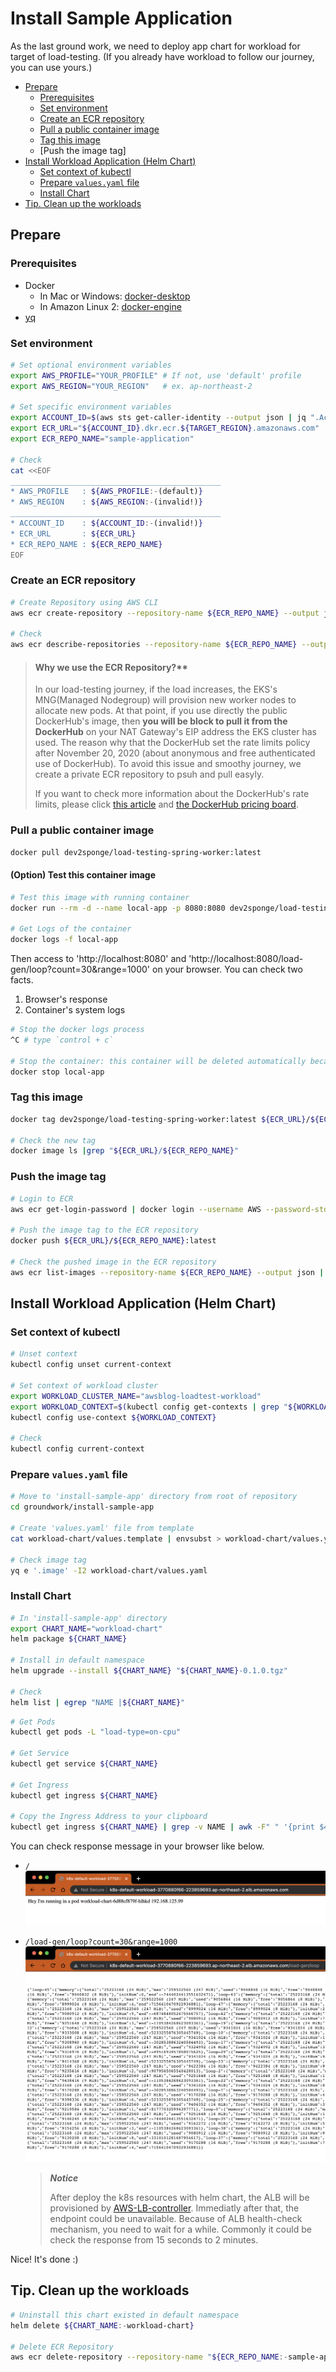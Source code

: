 # Install Sample Application

As the last ground work, we need to deploy app chart for workload for target of load-testing.
(If you already have workload to follow our journey, you can use yours.)

- [Prepare](#prepare)
  - [Prerequisites](#prerequisites)
  - [Set environment](#set-environment)
  - [Create an ECR repository](#create-an-ecr-repository)
  - [Pull a public container image](#pull-a-public-container-image)
  - [Tag this image](#tag-this-image)
  - [Push the image tag]
- [Install Workload Application (Helm Chart)](#install-workload-application-helm-chart)
  - [Set context of kubectl](#set-context-of-kubectl)
  - [Prepare `values.yaml` file](#prepare-values.yaml-file)
  - [Install Chart](#install-chart)
- [Tip. Clean up the workloads](#tip-clean-up-the-workloads)

## Prepare

### Prerequisites

- Docker
  - In Mac or Windows: [docker-desktop](https://www.docker.com/products/docker-desktop)
  - In Amazon Linux 2: [docker-engine](https://gist.github.com/npearce/6f3c7826c7499587f00957fee62f8ee9#file-install-docker-md)
- [yq](https://github.com/mikefarah/yq/#install)

### Set environment

```bash
# Set optional environment variables
export AWS_PROFILE="YOUR_PROFILE" # If not, use 'default' profile
export AWS_REGION="YOUR_REGION"   # ex. ap-northeast-2

# Set specific environment variables
export ACCOUNT_ID=$(aws sts get-caller-identity --output json | jq ".Account" | tr -d '"')
export ECR_URL="${ACCOUNT_ID}.dkr.ecr.${TARGET_REGION}.amazonaws.com"
export ECR_REPO_NAME="sample-application"

# Check
cat <<EOF
_______________________________________________
* AWS_PROFILE   : ${AWS_PROFILE:-(default)}
* AWS_REGION    : ${AWS_REGION:-(invalid!)}
_______________________________________________
* ACCOUNT_ID    : ${ACCOUNT_ID:-(invalid!)}
* ECR_URL       : ${ECR_URL}
* ECR_REPO_NAME : ${ECR_REPO_NAME}
EOF
```

### Create an ECR repository

```bash
# Create Repository using AWS CLI
aws ecr create-repository --repository-name ${ECR_REPO_NAME} --output json | jq

# Check
aws ecr describe-repositories --repository-name ${ECR_REPO_NAME} --output json | jq
```

> #### Why we use the ECR Repository?**
>
> In our load-testing journey, if the load increases, the EKS's MNG(Managed Nodegroup) will provision new worker nodes to allocate new pods.
> At that point, if you use directly the public DockerHub's image, then **you will be block to pull it from the DockerHub** on your NAT Gateway's EIP address the EKS cluster has used.
> The reason why that the DockerHub set the rate limits policy after November 20, 2020 (about anonymous and free authenticated use of DockerHub).
> To avoid this issue and smoothy journey, we create a private ECR repository to psuh and pull easyly.
>
> If you want to check more information about the DockerHub's rate limits, please click [this article](https://www.docker.com/increase-rate-limits) and [the DockerHub pricing board](https://www.docker.com/pricing).

### Pull a public container image

```bash
docker pull dev2sponge/load-testing-spring-worker:latest
```

#### (Option) Test this container image

```bash
# Test this image with running container
docker run --rm -d --name local-app -p 8080:8080 dev2sponge/load-testing-spring-worker:latest

# Get Logs of the container
docker logs -f local-app
```

Then access to 'http://localhost:8080' and 'http://localhost:8080/load-gen/loop?count=30&range=1000' on your browser. You can check two facts.

1. Browser's response
2. Container's system logs

```bash
# Stop the docker logs process
^C # type `control + c`

# Stop the container: this container will be deleted automatically because of the '-d' option.
docker stop local-app
```

### Tag this image

```bash
docker tag dev2sponge/load-testing-spring-worker:latest ${ECR_URL}/${ECR_REPO_NAME}:latest

# Check the new tag
docker image ls |grep "${ECR_URL}/${ECR_REPO_NAME}"
```

### Push the image tag

```bash
# Login to ECR
aws ecr get-login-password | docker login --username AWS --password-stdin ${ECR_URL}

# Push the image tag to the ECR repository
docker push ${ECR_URL}/${ECR_REPO_NAME}:latest

# Check the pushed image in the ECR repository
aws ecr list-images --repository-name ${ECR_REPO_NAME} --output json | jq -c '.imageIds |map(select(.imageTag == "latest"))'
```

## Install Workload Application (Helm Chart)

### Set context of kubectl

```bash
# Unset context
kubectl config unset current-context

# Set context of workload cluster
export WORKLOAD_CLUSTER_NAME="awsblog-loadtest-workload"
export WORKLOAD_CONTEXT=$(kubectl config get-contexts | grep "${WORKLOAD_CLUSTER_NAME}" | awk -F" " '{print $1}')
kubectl config use-context ${WORKLOAD_CONTEXT}

# Check
kubectl config current-context
```

### Prepare `values.yaml` file

```bash
# Move to 'install-sample-app' directory from root of repository
cd groundwork/install-sample-app

# Create 'values.yaml' file from template
cat workload-chart/values.template | envsubst > workload-chart/values.yaml

# Check image tag
yq e '.image' -I2 workload-chart/values.yaml
```

### Install Chart

```bash
# In 'install-sample-app' directory
export CHART_NAME="workload-chart"
helm package ${CHART_NAME}

# Install in default namespace
helm upgrade --install ${CHART_NAME} "${CHART_NAME}-0.1.0.tgz"

# Check
helm list | egrep "NAME |${CHART_NAME}"
```

```bash
# Get Pods
kubectl get pods -L "load-type=on-cpu"

# Get Service
kubectl get service ${CHART_NAME}

# Get Ingress
kubectl get ingress ${CHART_NAME}

# Copy the Ingress Address to your clipboard
kubectl get ingress ${CHART_NAME} | grep -v NAME | awk -F" " '{print $4}' | pbcopy
```

You can check response message in your browser like below.

- `/`
  ![ingress-home.png](./ingress-home.png)

- `/load-gen/loop?count=30&range=1000`
  ![ingress-load-gen.png](./ingress-load-gen.png)

  > _**Notice**_
  >
  > After deploy the k8s resources with helm chart, the ALB will be provisioned by [AWS-LB-controller](../install-addon-chart#install-aws-load-balancer-controller-helm-chart).
  > Immediatly after that, the endpoint could be unavailable.
  > Because of ALB health-check mechanism, you need to wait for a while.
  > Commonly it could be check the response from 15 seconds to 2 minutes.

Nice! It's done :)

## Tip. Clean up the workloads

```bash
# Uninstall this chart existed in default namespace
helm delete ${CHART_NAME:-workload-chart}

# Delete ECR Repository
aws ecr delete-repository --repository-name "${ECR_REPO_NAME:-sample-application}"
```
